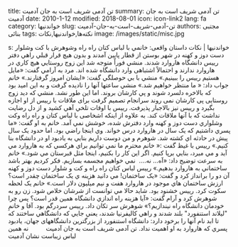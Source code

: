 title: تن آدمی شریف است به جان آدمیت
summary: تن آدمی شریف است به جان آدمیت
date: 2010-1-12
modified: 2018-08-01
icon:  icon-link2
lang: fa
category: خواندنیها
slug: تن-آدمی-شریف-است-به-جان-آدمیت
authors: مجتبی بنائی
tags: نکته‌ها,خواندنیها,نکات
image: /images/static/misc.jpg

s: خواندنیها | نکات                داستان       واقعی:   خانمي       با لباس کتان راه راه وشوهرش با کت وشلوار دست دوز و کهنه در شهر بوستن از       قطار پايين آمدند و بدون هيچ قرار قبلي راهي دفتر رييس دانشگاه هاروارد       شدند.  منشي       فوراً متوجه شد اين زوج روستايي هيچ کاري در هاروارد ندارند و احتمالاً       اشتباهی وارد دانشگاه شده اند. مرد به آرامي گفت: «مايل هستيم رييس را       ببينيم.»  منشي       با بي حوصلگي گفت: «ايشان امروز گرفتارند.»  خانم       جواب داد: « ما منتظر خواهيم شد.»  منشي       ساعتها آنها را ناديده گرفت و به اين اميد بود که بالاخره دلسرد شوند و پي       کارشان بروند. اما اين طور نشد. منشي که دید زوج روستایی پی کارشان نمی روند       سرانجام تصميم گرفت برای ملاقات با رییس از او اجازه بگیرد و رییس نیز       بالاجبار پذیرفت. رييس با اوقات تلخي آهي کشيد و از دل رضایت نداشت که با       آنها ملاقات کند. به علاوه از اينکه اشخاصی با لباس کتان و راه راه وکت       وشلواري دست دوز و کهنه وارد دفترش شده، خوشش نمي آمد.  خانم       به او گفت: «ما پسري داشتيم که يک سال در هاروارد درس خواند. وي اينجا راضي       بود. اما حدود يک سال پيش در حادثه اي کشته شد. شوهرم و من دوست داريم بنايي       به يادبود او در دانشگاه بنا کنيم.»  رييس       با غيظ گفت :« خانم محترم ما نمي توانيم براي هرکسي که به هاروارد مي آيد و       مي ميرد، بنايي برپا کنيم. اگر اين کار را بکنيم، اينجا مثل قبرستان مي       شود.»  خانم       به سرعت توضيح داد: «آه... نه....  نمي خواهيم مجسمه بسازيم. فکر کرديم       بهتر باشد ساختماني به هاروارد بدهيم.»  رييس       لباس کتان راه راه و کت و شلوار دست دوز و کهنه آن دو را برانداز کرد و گفت:       «يک ساختمان! مي دانيد هزينه ي يک ساختمان چقدر است؟ ارزش ساختمان هاي موجود       در هاروارد هفت و نيم ميليون دلار است.»  خانم       يک لحظه سکوت کرد. رييس خشنود بود. شايد حالا مي توانست از شرشان خلاص شود.       زن رو به شوهرش کرد و آرام گفت: «آيا هزينه راه اندازي دانشگاه همين قدر       است؟ پس چرا خودمان دانشگاه راه نيندازيم؟»  شوهرش       سر تکان داد. رييس سردرگم بود. آقا و خانمِ "ليلاند استنفورد"       بلند شدند و راهي کاليفرنيا شدند، يعني جايي که دانشگاهي ساختند که تا ابد       نام آنها را برخود دارد:  دانشگاه       استنفورد از بزرگترین دانشگاههای جهان، يادبود پسري که هاروارد به او اهميت       نداد.   تن آدمی شریف است به جان       آدمیت          نه همین       لباس زیباست نشان آدمیت